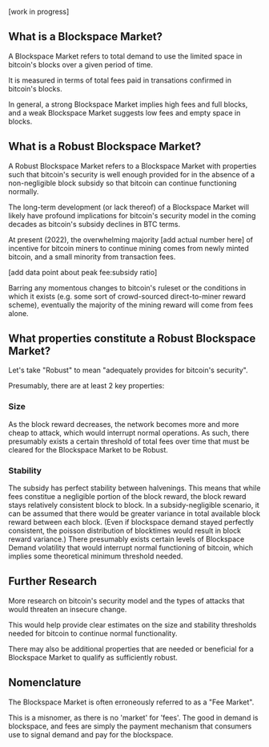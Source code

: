 [work in progress]

## What is a Blockspace Market?

A Blockspace Market refers to total demand to use the limited space in bitcoin's blocks over a given period of time.

It is measured in terms of total fees paid in transations confirmed in bitcoin's blocks.

In general, a strong Blockspace Market implies high fees and full blocks, and a weak Blockspace Market suggests low fees and empty space in blocks.


## What is a Robust Blockspace Market?

A Robust Blockspace Market refers to a Blockspace Market with properties such that bitcoin's security is well enough provided for in the absence of a non-negligible block subsidy so that bitcoin can continue functioning normally.

The long-term development (or lack thereof) of a Blockspace Market will likely have profound implications for bitcoin's security model in the coming decades as bitcoin's subsidy declines in BTC terms.

At present (2022), the overwhelming majority [add actual number here] of incentive for bitcoin miners to continue mining comes from newly minted bitcoin, and a small minority from transaction fees.

[add data point about peak fee:subsidy ratio]

Barring any momentous changes to bitcoin's ruleset or the conditions in which it exists (e.g. some sort of crowd-sourced direct-to-miner reward scheme), eventually the majority of the mining reward will come from fees alone.


## What properties constitute a Robust Blockspace Market?

Let's take "Robust" to mean "adequately provides for bitcoin's security".

Presumably, there are at least 2 key properties:

### Size

As the block reward decreases, the network becomes more and more cheap to attack, which would interrupt normal operations. As such, there presumably exists a certain threshold of total fees over time that must be cleared for the Blockspace Market to be Robust.

### Stability

The subsidy has perfect stability between halvenings. This means that while fees constitue a negligible portion of the block reward, the block reward stays relatively consistent block to block. In a subsidy-negligible scenario, it can be assumed that there would be greater variance in total available block reward between each block. (Even if blockspace demand stayed perfectly consistent, the poisson distribution of blocktimes would result in block reward variance.) There presumably exists certain levels of Blockspace Demand volatility that would interrupt normal functioning of bitcoin, which implies some theoretical minimum threshold needed.


## Further Research

More research on bitcoin's security model and the types of attacks that would threaten an insecure change.

This would help provide clear estimates on the size and stability thresholds needed for bitcoin to continue normal functionality.

There may also be additional properties that are needed or beneficial for a Blockspace Market to qualify as sufficiently robust.


## Nomenclature

The Blockspace Market is often erroneously referred to as a "Fee Market".

This is a misnomer, as there is no 'market' for 'fees'. The good in demand is blockspace, and fees are simply the payment mechanism that consumers use to signal demand and pay for the blockspace.
